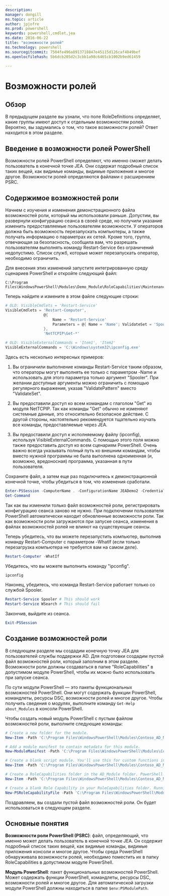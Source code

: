 ```yaml
---
description: 
manager: dongill
ms.topic: article
author: jpjofre
ms.prod: powershell
keywords: powershell,cmdlet,jea
ms.date: 2016-06-22
title: "возможности ролей"
ms.technology: powershell
ms.sourcegitcommit: 7504fe496a8913718847e45115d126caf4049bef
ms.openlocfilehash: 5b6dcb205d2c3cbb1a98c6465cb1002b9ed61459

---
```


# Возможности ролей

## Обзор
В предыдущем разделе вы узнали, что поле RoleDefinitions определяет, какие группы имеют доступ к отдельным возможностям ролей.
Вероятно, вы задумались о том, что такое возможности ролей?
Ответ находится в этом разделе.  

## Введение в возможности ролей PowerShell
Возможности ролей PowerShell определяют, что именно сможет делать пользователь в конечной точке JEA.
Они содержат подробный список таких вещей, как видимые команды, видимые приложения и многое другое.
Возможности ролей определяются файлами с расширением PSRC.

## Содержимое возможностей роли
Начнем с изучения и изменения демонстрационного файла возможностей роли, который мы использовали раньше.
Допустим, вы развернули конфигурацию сеанса в своей среде, но получили указание изменить предоставляемые пользователям возможности.
У операторов должна быть возможность перезапускать компьютеры, а также получать информацию о параметрах их сетей.
Кроме того, группа, отвечающая за безопасность, сообщила вам, что разрешать пользователям выполнять команду Restart-Service без ограничений недопустимо.
Список служб, которые может перезапускать оператор, необходимо ограничить.

Для внесения этих изменений запустите интегрированную среду сценариев PowerShell и откройте следующий файл:

```
C:\Program Files\WindowsPowerShell\Modules\Demo_Module\RoleCapabilities\Maintenance.psrc
```

Теперь найдите и измените в этом файле следующие строки:

```PowerShell
# OLD: VisibleCmdlets = 'Restart-Service'
VisibleCmdlets = 'Restart-Computer',
                 @{
                     Name = 'Restart-Service'
                     Parameters = @{ Name = 'Name'; ValidateSet = 'Spooler' }
                 },
                 'NetTCPIP\Get-*'

# OLD: VisibleExternalCommands = 'Item1', 'Item2'
VisibleExternalCommands = 'C:\Windows\system32\ipconfig.exe'
```

Здесь есть несколько интересных примеров:

1.  Вы ограничили выполнение команды Restart-Service таким образом, что операторы могут выполнять ее только с параметром -Name и использовать для этого параметра только аргумент "Spooler".
При желании доступные аргументы можно ограничить с помощью регулярного выражения, указав "ValidatePattern" вместо "ValidateSet".

2.  Вы предоставили доступ ко всем командам с глаголом "Get" из модуля NetTCPIP.
Так как команды "Get" обычно не изменяют системные данные, это относительно безопасное действие.
С другой стороны, настоятельно рекомендуется тщательно изучать все команды, предоставляемые через JEA.

3.  Вы предоставили доступ к исполняемому файлу (ipconfig), используя VisibleExternalCommands.
С помощью этого поля можно также предоставить доступ ко всем сценариям PowerShell.
Очень важно всегда указывать полный путь ко внешним командам, чтобы вместо нужной программы не была выполнена одноименная (и, возможно, вредоносная) программа, указанная в пути пользователя.

Сохраните файл, а затем еще раз подключитесь к демонстрационной конечной точке, чтобы убедиться в том, что изменения сработали.

```PowerShell
Enter-PSSession -ComputerName . -ConfigurationName JEADemo2 -Credential $NonAdminCred
Get-Command
```
Так как вы изменили только файл возможностей роли, регистрировать конфигурацию сеанса заново не нужно.
При подключении пользователя PowerShell автоматически находит обновленные возможности роли.
Так как возможности роли загружаются при запуске сеанса, изменения в файлах возможностей ролей не влияют на существующие сеансы.

Теперь убедитесь, что вы можете перезапустить компьютер, выполнив команду Restart-Computer с параметром -WhatIf (если только перезагрузка компьютера не требуется вам на самом деле).

```PowerShell
Restart-Computer -WhatIf
```

Убедитесь, что вы можете выполнить команду "ipconfig".

```PowerShell
ipconfig
```

Наконец, убедитесь, что команда Restart-Service работает только со службой Spooler.

```PowerShell
Restart-Service Spooler # This should work
Restart-Service WSearch # This should fail
```

Закончив, выйдите из сеанса.

```PowerShell
Exit-PSSession
```

## Создание возможностей роли
В следующем разделе мы создадим конечную точку JEA для пользователей службы поддержки AD.
Для подготовки создадим пустой файл возможностей роли, который заполним в этом разделе.
Возможности роли должны создаваться в папке "RoleCapabilities" в допустимом модуле PowerShell, чтобы их можно было использовать при запуске сеанса.

По сути модули PowerShell — это пакеты функциональных возможностей PowerShell.
Они могут содержать функции PowerShell, командлеты, ресурсы DSC, возможности ролей и многое другое.
Чтобы получить сведения о модулях, выполните команду `Get-Help about_Modules` в консоли PowerShell.

Чтобы создать новый модуль PowerShell с пустым файлом возможностей роли, выполните следующие команды:  

```PowerShell
# Create a new folder for the module.
New-Item -Path 'C:\Program Files\WindowsPowerShell\Modules\Contoso_AD_Module' -ItemType Directory

# Add a module manifest to contain metadata for this module.
New-ModuleManifest -Path 'C:\Program Files\WindowsPowerShell\Modules\Contoso_AD_Module\Contoso_AD_Module.psd1' -RootModule Contoso_AD_Module.psm1

# Create a blank script module. You'll use this for custom functions in the next section.
New-Item -Path 'C:\Program Files\WindowsPowerShell\Modules\Contoso_AD_Module\Contoso_AD_Module.psm1' -ItemType File

# Create a RoleCapabilities folder in the AD_Module folder. PowerShell expects Role Capabilities to be located in a "RoleCapabilities" folder within a module.
New-Item -Path 'C:\Program Files\WindowsPowerShell\Modules\Contoso_AD_Module\RoleCapabilities' -ItemType Directory

# Create a blank Role Capability in your RoleCapabilities folder. Running this command without any additional parameters just creates a blank template.
New-PSRoleCapabilityFile -Path 'C:\Program Files\WindowsPowerShell\Modules\Contoso_AD_Module\RoleCapabilities\ADHelpDesk.psrc'
```

Поздравляем, вы создали пустой файл возможностей роли.
Он будет использоваться в следующем разделе.

## Основные понятия
**Возможности роли PowerShell (PSRC)**: файл, определяющий, что именно может делать пользователь в конечной точке JEA.
Он содержит подробный список таких вещей, как видимые команды, видимые приложения консоли и многое другое.
Чтобы среда PowerShell обнаруживала возможности ролей, необходимо поместить их в папку RoleCapabilities в допустимом модуле PowerShell.

**Модуль PowerShell**: пакет функциональных возможностей PowerShell.
Может содержать функции PowerShell, командлеты, ресурсы DSC, возможности ролей и многое другое.
Для автоматической загрузки модули PowerShell должны находиться в папке `$env:PSModulePath`.




<!--HONumber=Jun16_HO4-->


